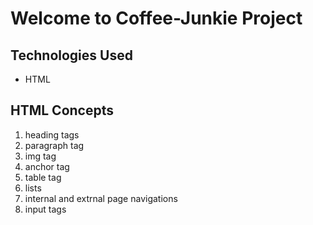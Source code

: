 ﻿# Welcome to Coffee-Junkie Project

## Technologies Used

- HTML

## HTML Concepts
1. heading tags
2. paragraph tag
3. img tag
4. anchor tag
5. table tag
6. lists
7. internal and extrnal page navigations
8. input tags
